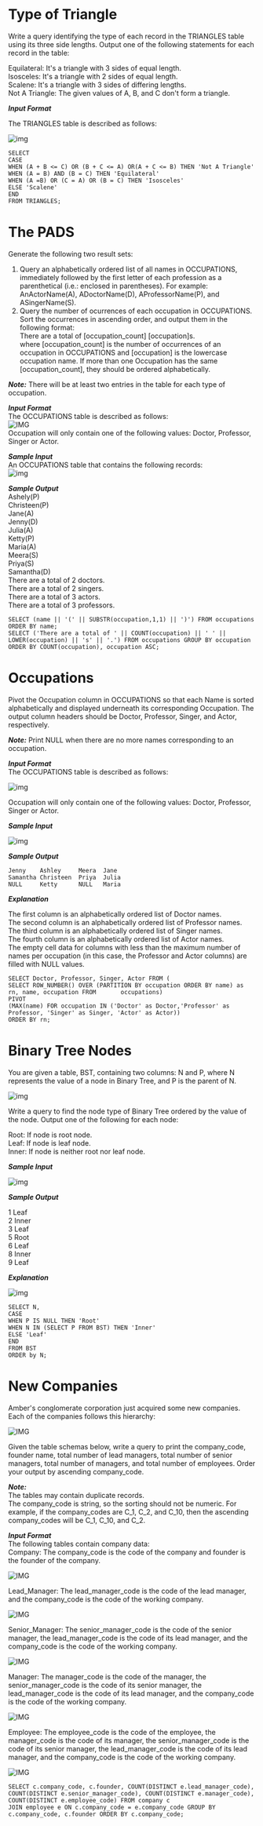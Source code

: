# Type of Triangle  
  
Write a query identifying the type of each record in the TRIANGLES table using its three side lengths. Output one of the following statements for each record in the table:  
  
Equilateral: It's a triangle with 3 sides of equal length.  
Isosceles: It's a triangle with 2 sides of equal length.  
Scalene: It's a triangle with 3 sides of differing lengths.  
Not A Triangle: The given values of A, B, and C don't form a triangle.  
  
***Input Format***  
  
The TRIANGLES table is described as follows:  
  
![img](https://s3.amazonaws.com/hr-challenge-images/12887/1443815629-ac2a843fb7-1.png)  
  
	SELECT 
	CASE 
	WHEN (A + B <= C) OR (B + C <= A) OR(A + C <= B) THEN 'Not A Triangle'
	WHEN (A = B) AND (B = C) THEN 'Equilateral'
	WHEN (A =B) OR (C = A) OR (B = C) THEN 'Isosceles'
	ELSE 'Scalene'
	END 
	FROM TRIANGLES;
  
  	
  	
# The PADS  
  
Generate the following two result sets:  

1. Query an alphabetically ordered list of all names in OCCUPATIONS, immediately followed by the first letter of each profession as a parenthetical (i.e.: enclosed in parentheses). For example: AnActorName(A), ADoctorName(D), AProfessorName(P), and ASingerName(S).  
2. Query the number of ocurrences of each occupation in OCCUPATIONS. Sort the occurrences in ascending order, and output them in the following format:  
	There are a total of [occupation_count] [occupation]s.  
where [occupation_count] is the number of occurrences of an occupation in OCCUPATIONS and [occupation] is the lowercase occupation name. If more than one Occupation has the same [occupation_count], they should be ordered alphabetically.  
  
***Note:*** There will be at least two entries in the table for each type of occupation.  
  
***Input Format***  
The OCCUPATIONS table is described as follows:   
![IMG](https://s3.amazonaws.com/hr-challenge-images/12889/1443816414-2a465532e7-1.png)  
Occupation will only contain one of the following values: Doctor, Professor, Singer or Actor.  
  
***Sample Input***  
An OCCUPATIONS table that contains the following records:  
![img](https://s3.amazonaws.com/hr-challenge-images/12889/1443816608-0b4d01d157-2.png)  
  
***Sample Output***  
	Ashely(P)  
	Christeen(P)  
	Jane(A)  
	Jenny(D)  
	Julia(A)  
	Ketty(P)  
	Maria(A)  
	Meera(S)  
	Priya(S)  
	Samantha(D)  
	There are a total of 2 doctors.  
	There are a total of 2 singers.  
	There are a total of 3 actors.  
	There are a total of 3 professors.   
  
	SELECT (name || '(' || SUBSTR(occupation,1,1) || ')') FROM occupations ORDER BY name;
	SELECT ('There are a total of ' || COUNT(occupation) || ' ' || LOWER(occupation) || 's' || '.') FROM occupations GROUP BY occupation ORDER BY COUNT(occupation), occupation ASC;
  
  
  
# Occupations  
  
Pivot the Occupation column in OCCUPATIONS so that each Name is sorted alphabetically and displayed underneath its corresponding Occupation. The output column headers should be Doctor, Professor, Singer, and Actor, respectively.  
  
***Note:*** Print NULL when there are no more names corresponding to an occupation.  
  
***Input Format***  
The OCCUPATIONS table is described as follows:   
  
![img](https://s3.amazonaws.com/hr-challenge-images/12889/1443816414-2a465532e7-1.png)  
  
Occupation will only contain one of the following values: Doctor, Professor, Singer or Actor.  
  
***Sample Input***  
  
![img](https://s3.amazonaws.com/hr-challenge-images/12890/1443817648-1b2b8add45-2.png)  
  
***Sample Output***  
  
	Jenny    Ashley     Meera  Jane
	Samantha Christeen  Priya  Julia
	NULL     Ketty      NULL   Maria
  
***Explanation***  
  
The first column is an alphabetically ordered list of Doctor names.  
The second column is an alphabetically ordered list of Professor names.  
The third column is an alphabetically ordered list of Singer names.  
The fourth column is an alphabetically ordered list of Actor names.  
The empty cell data for columns with less than the maximum number of names per occupation (in this case, the Professor and Actor columns) are filled with NULL values.  
  
	SELECT Doctor, Professor, Singer, Actor FROM (
	SELECT ROW_NUMBER() OVER (PARTITION BY occupation ORDER BY name) as rn, name, occupation FROM       occupations) 
	PIVOT 
	(MAX(name) FOR occupation IN ('Doctor' as Doctor,'Professor' as Professor, 'Singer' as Singer, 'Actor' as Actor)) 
	ORDER BY rn;
  
  
  
# Binary Tree Nodes  
  
You are given a table, BST, containing two columns: N and P, where N represents the value of a node in Binary Tree, and P is the parent of N.  
  
![img](https://s3.amazonaws.com/hr-challenge-images/12888/1443818507-5095ab9853-1.png)  
  
Write a query to find the node type of Binary Tree ordered by the value of the node. Output one of the following for each node:

Root: If node is root node.  
Leaf: If node is leaf node.  
Inner: If node is neither root nor leaf node.  
  
***Sample Input***  
  
![img](https://s3.amazonaws.com/hr-challenge-images/12888/1443818467-30644673f6-2.png)  
  
***Sample Output***  
  
1 Leaf  
2 Inner  
3 Leaf  
5 Root  
6 Leaf  
8 Inner  
9 Leaf  
  
***Explanation***  
  
![img](https://s3.amazonaws.com/hr-challenge-images/12888/1443773633-f9e6fd314e-simply_sql_bst.png)  
  
	SELECT N,
	CASE
	WHEN P IS NULL THEN 'Root'
	WHEN N IN (SELECT P FROM BST) THEN 'Inner'
	ELSE 'Leaf'
	END
	FROM BST
	ORDER by N;
  
  
  
# New Companies  
  
Amber's conglomerate corporation just acquired some new companies. Each of the companies follows this hierarchy:   
  
![IMG](https://s3.amazonaws.com/hr-challenge-images/19505/1458531031-249df3ae87-ScreenShot2016-03-21at8.59.56AM.png)  
  
Given the table schemas below, write a query to print the company_code, founder name, total number of lead managers, total number of senior managers, total number of managers, and total number of employees. Order your output by ascending company_code.   
  
***Note:***  
The tables may contain duplicate records.  
The company_code is string, so the sorting should not be numeric. For example, if the company_codes are C_1, C_2, and C_10, then the ascending company_codes will be C_1, C_10, and C_2.  
  
***Input Format***  
The following tables contain company data:  
Company: The company_code is the code of the company and founder is the founder of the company.   
  
![IMG](https://s3.amazonaws.com/hr-challenge-images/19505/1458531125-deb0a57ae1-ScreenShot2016-03-21at8.50.04AM.png)  
  
Lead_Manager: The lead_manager_code is the code of the lead manager, and the company_code is the code of the working company.   
  
![IMG](https://s3.amazonaws.com/hr-challenge-images/19505/1458534960-2c6d764e3c-ScreenShot2016-03-21at8.50.12AM.png)  
  
Senior_Manager: The senior_manager_code is the code of the senior manager, the lead_manager_code is the code of its lead manager, and the company_code is the code of the working company.   
  
![IMG](https://s3.amazonaws.com/hr-challenge-images/19505/1458534973-6548194998-ScreenShot2016-03-21at8.50.21AM.png)  
  
Manager: The manager_code is the code of the manager, the senior_manager_code is the code of its senior manager, the lead_manager_code is the code of its lead manager, and the company_code is the code of the working company.  
  
![IMG](https://s3.amazonaws.com/hr-challenge-images/19505/1458534988-7fc0af46ce-ScreenShot2016-03-21at8.50.29AM.png)  
  
Employee: The employee_code is the code of the employee, the manager_code is the code of its manager, the senior_manager_code is the code of its senior manager, the lead_manager_code is the code of its lead manager, and the company_code is the code of the working company.   
  
![IMG](https://s3.amazonaws.com/hr-challenge-images/19505/1458535002-d47f63cbb4-ScreenShot2016-03-21at8.50.41AM.png)  
  
	SELECT c.company_code, c.founder, COUNT(DISTINCT e.lead_manager_code), COUNT(DISTINCT e.senior_manager_code), COUNT(DISTINCT e.manager_code), COUNT(DISTINCT e.employee_code) FROM company c
	JOIN employee e ON c.company_code = e.company_code GROUP BY c.company_code, c.founder ORDER BY c.company_code;
	